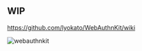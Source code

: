 ## WIP

https://github.com/lyokato/WebAuthnKit/wiki

![webauthnkit](https://user-images.githubusercontent.com/30877/48851738-221b9600-edef-11e8-8332-67c7dac107b7.gif)
